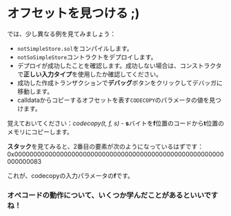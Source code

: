 # オフセットを見つける ;)

では、少し異なる例を見てみましょう：

- `notSimpleStore.sol`をコンパイルします。
- `notSoSimpleStore`コントラクトをデプロイします。
- デプロイが成功したことを確認します。成功しない場合は、コンストラクタで**正しい入力タイプ**を使用したか確認してください。
- 成功した作成トランザクションで**デバッグ**ボタンをクリックしてデバッガに移動します。
- calldataからコピーするオフセットを表す`CODECOPY`のパラメータの値を見つけます。

覚えておいてください：*codecopy(t, f, s)* - **s**バイトを**f**位置のコードから**t**位置のメモリにコピーします。

**スタック**を見てみると、2番目の要素が次のようになっているはずです：
0x0000000000000000000000000000000000000000000000000000000000000083

これが、codecopyの入力パラメータの**f**です。

### オペコードの動作について、いくつか学んだことがあるといいですね！
